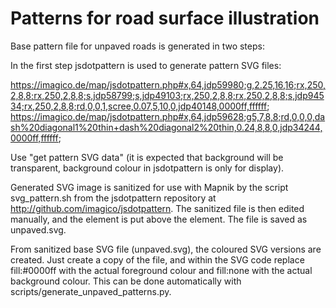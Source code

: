 
# Patterns for road surface illustration

Base pattern file for unpaved roads is generated in two steps:

In the first step jsdotpattern is used to generate pattern SVG files:

https://imagico.de/map/jsdotpattern.php#x,64,jdp59980;g,2.25,16,16;rx,250,2,8,8;rx,250,2,8,8;s,jdp58799;s,jdp49103;rx,250,2,8,8;rx,250,2,8,8;s,jdp94534;rx,250,2,8,8;rd,0,0,1,scree,0.07,5,10,0,jdp40148,0000ff,ffffff;
https://imagico.de/map/jsdotpattern.php#x,64,jdp59628;g5,7,8,8;rd,0,0,0,dash%20diagonal1%20thin+dash%20diagonal2%20thin,0.24,8,8,0,jdp34244,0000ff,ffffff;

Use "get pattern SVG data" (it is expected that background will be transparent, background colour in jsdotpattern is only for display).

Generated SVG image is sanitized for use with Mapnik by the script svg_pattern.sh from the jsdotpattern repository at http://github.com/imagico/jsdotpattern. The sanitized file is then edited manually, and the <rect> element is put above the <path> element. The file is saved as unpaved.svg.

From sanitized base SVG file (unpaved.svg), the coloured SVG versions are created. Just create a copy of the file, and within the SVG code replace fill:#0000ff with the actual foreground colour and fill:none with the actual background colour. This can be done automatically with scripts/generate_unpaved_patterns.py.

